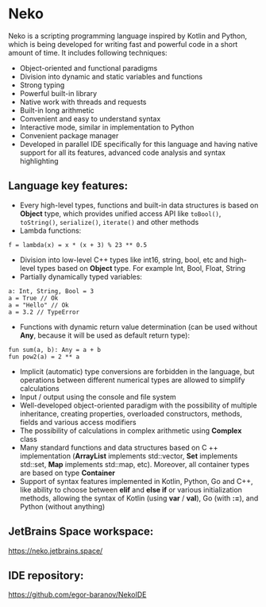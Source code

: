 # Neko

Neko is a scripting programming language inspired by Kotlin and Python, which is being developed for writing fast and powerful code in a short amount of time. It includes following techniques:

* Object-oriented and functional paradigms
* Division into dynamic and static variables and functions
* Strong typing
* Powerful built-in library
* Native work with threads and requests
* Built-in long arithmetic
* Convenient and easy to understand syntax
* Interactive mode, similar in implementation to Python
* Сonvenient package manager
* Developed in parallel IDE specifically for this language and having native support for all its features, advanced code analysis and syntax highlighting

## Language key features: 
* Every high-level types, functions and built-in data structures is based on **Object** type, which provides unified access API like `toBool()`, `toString()`, `serialize()`, `iterate()` and other methods 
* Lambda functions:
```
f = lambda(x) = x * (x + 3) % 23 ** 0.5
```
* Division into low-level C++ types like int16, string, bool, etc and high-level types based on **Object** type. For example Int, Bool, Float, String
* Partially dynamically typed variables: 
```
a: Int, String, Bool = 3 
a = True // Ok
a = "Hello" // Ok
a = 3.2 // TypeError
```
* Functions with dynamic return value determination (can be used without **Any**, because it will be used as default return type):
```
fun sum(a, b): Any = a + b 
fun pow2(a) = 2 ** a
```
* Implicit (automatic) type conversions are forbidden in the language, but operations between different numerical types are allowed to simplify calculations
* Input / output using the console and file system
* Well-developed object-oriented paradigm with the possibility of multiple inheritance, creating properties, overloaded constructors, methods, fields and various access modifiers
* The possibility of calculations in complex arithmetic using **Complex** class
* Many standard functions and data structures based on C ++ implementation (**ArrayList** implements std::vector, **Set** implements std::set, **Map** implements std::map, etc). Moreover, all container types are based on type **Container**
* Support of syntax features implemented in Kotlin, Python, Go and C++, like ability to choose between **elif** and **else if** or various initialization methods, allowing the syntax of Kotlin (using **var** / **val**), Go (with **:=**), and Python (without anything)

## JetBrains Space workspace:

https://neko.jetbrains.space/

## IDE repository:

https://github.com/egor-baranov/NekoIDE
